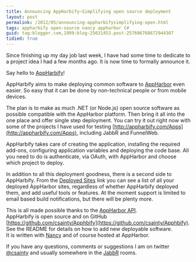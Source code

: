 ```yaml
---
title: Announcing AppHarbify–Simplifying open source deployment
layout: post
permalink: /2012/05/announcing-appharbifysimplifying-open.html
tags: appharbify open-source nancy appharbor C#
guid: tag:blogger.com,1999:blog-25631453.post-257606768672944307
tidied: true
---
```



Since finishing up my day job last week, I have had some time to dedicate to a project idea I had a few months ago. It is now time to formally announce it.  

Say hello to [AppHarbify](http://appharbify.com/)!  

AppHarbify aims to make deploying common software to [AppHarbor](https://appharbor.com/) even easier. So easy that it can be done by non-technical people or from mobile devices.  

The plan is to make as much .NET (or Node.js) open source software as possible compatible with the AppHarbor platform. Then bring it all into the one place and offer single step deployment. You can try it out right now with some of the projects I have used for testing [http://appharbify.com/Apps](http://appharbify.com/Apps), including JabbR and FunnelWeb.  

AppHarbify takes care of creating the application, installing the required add-ons, configuring application variables and deploying the code base. All you need to do is authenticate, via OAuth, with AppHarbor and choose which project to deploy.  

In addition to all this deployment goodness, there is a second side to AppHarbify. From the [Deployed Sites](http://appharbify.com/Sites) link you can see a list of all your deployed AppHarbor sites, regardless of whether AppHarbify deployed them, and add useful tools or features. At the moment support is limited to email based build notifications, but there will be plenty more.  

This is all made possible thanks to the [AppHarbor API](http://support.appharbor.com/kb/api).  
AppHarbify is open source and on GitHub [https://github.com/csainty/Apphbify](https://github.com/csainty/Apphbify). See the README for details on how to add new deployable software.  
It is written with [Nancy](http://nancyfx.org/) and of course hosted at AppHarbor.  

If you have any questions, comments or suggestions I am on twitter [@csainty](http://twitter.com/csainty) and usually somewhere in the [JabbR](http://jabbr.net/) rooms.    
